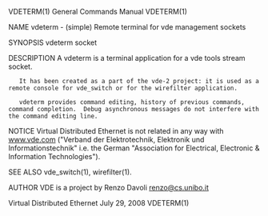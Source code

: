 VDETERM(1)                                                                               General Commands Manual                                                                               VDETERM(1)

NAME
       vdeterm - (simple) Remote terminal for vde management sockets

SYNOPSIS
       vdeterm socket

DESCRIPTION
       A vdeterm is a terminal application for a vde tools stream socket.

       It has been created as a part of the vde-2 project: it is used as a remote console for vde_switch or for the wirefilter application.

       vdeterm provides command editing, history of previous commands, command completion.  Debug asynchronous messages do not interfere with the command editing line.

NOTICE
       Virtual  Distributed Ethernet is not related in any way with www.vde.com ("Verband der Elektrotechnik, Elektronik und Informationstechnik" i.e. the German "Association for Electrical, Electronic
       & Information Technologies").

SEE ALSO
       vde_switch(1), wirefilter(1).

AUTHOR
       VDE is a project by Renzo Davoli <renzo@cs.unibo.it>

Virtual Distributed Ethernet                                                                  July 29, 2008                                                                                    VDETERM(1)
